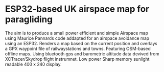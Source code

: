 # ESP32-based UK airspace map for paragliding

The aim is to produce a small power efficient and simple Airspace map using Maurice Pannards code addapted for an airspace avoidance map using an ESP32. Renders a map based on the current position and overlays a GPX waypoint file of railwaystations and towns. Featuring OSM-based offline maps. Using bluetooth gps and barometric altitude data devived from XCTracer/Skydrop flight instrumnet. Low power Sharp memory sunlight readable 400 x 240 display.

